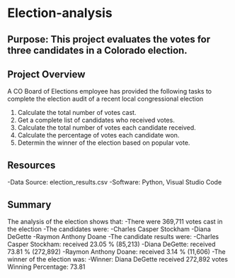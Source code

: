 # Election-analysis
## Purpose: This project evaluates the votes for three candidates in a Colorado election.  
## Project Overview
A CO Board of Elections employee has provided the following tasks to complete the election audit of a recent local congressional election
1. Calculate the total number of votes cast.
2. Get a complete list of candidates who received votes.
3. Calculate the total number of votes each candidate received.
4. Calculate the percentage of votes each candidate won.
5. Determin the winner of the election based on popular vote.

## Resources
-Data Source: election_results.csv
-Software: Python, Visual Studio Code

## Summary
The analysis of the election shows that:
-There were 369,711 votes cast in the election
-The candidates were:
    -Charles Casper Stockham
    -Diana DeGette
    -Raymon Anthony Doane
-The candidate results were:
    -Charles Casper Stockham: received 23.05 % (85,213)
    -Diana DeGette: received 73.81 % (272,892)
    -Raymon Anthony Doane: received 3.14 % (11,606)
-The winner of the election was:
   -Winner: Diana DeGette 
   received 272,892 votes
   Winning Percentage: 73.81
